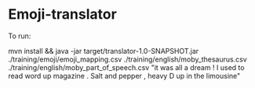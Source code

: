 # Emoji-translator

To run:

mvn install && java -jar target/translator-1.0-SNAPSHOT.jar ./training/emoji/emoji_mapping.csv ./training/english/moby_thesaurus.csv ./training/english/moby_part_of_speech.csv "it was all a dream ! I used to read word up magazine . Salt and pepper , heavy D up in the limousine"